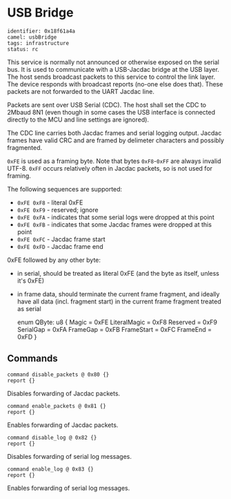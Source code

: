 # USB Bridge

    identifier: 0x18f61a4a
    camel: usbBridge
    tags: infrastructure
    status: rc

This service is normally not announced or otherwise exposed on the serial bus.
It is used to communicate with a USB-Jacdac bridge at the USB layer.
The host sends broadcast packets to this service to control the link layer.
The device responds with broadcast reports (no-one else does that).
These packets are not forwarded to the UART Jacdac line.

Packets are sent over USB Serial (CDC).
The host shall set the CDC to 2Mbaud 8N1
(even though in some cases the USB interface is connected directly to the MCU and line settings are
ignored).

The CDC line carries both Jacdac frames and serial logging output.
Jacdac frames have valid CRC and are framed by delimeter characters and possibly fragmented.

`0xFE` is used as a framing byte.
Note that bytes `0xF8`-`0xFF` are always invalid UTF-8.
`0xFF` occurs relatively often in Jacdac packets, so is not used for framing.

The following sequences are supported:

* `0xFE 0xF8` - literal 0xFE
* `0xFE 0xF9` - reserved; ignore
* `0xFE 0xFA` - indicates that some serial logs were dropped at this point
* `0xFE 0xFB` - indicates that some Jacdac frames were dropped at this point
* `0xFE 0xFC` - Jacdac frame start
* `0xFE 0xFD` - Jacdac frame end

0xFE followed by any other byte:
* in serial, should be treated as literal 0xFE (and the byte as itself, unless it's 0xFE)
* in frame data, should terminate the current frame fragment,
  and ideally have all data (incl. fragment start) in the current frame fragment treated as serial

    enum QByte: u8 {
        Magic = 0xFE
        LiteralMagic = 0xF8
        Reserved = 0xF9
        SerialGap = 0xFA
        FrameGap = 0xFB
        FrameStart = 0xFC
        FrameEnd = 0xFD
    }

## Commands

    command disable_packets @ 0x80 {}
    report {}

Disables forwarding of Jacdac packets.

    command enable_packets @ 0x81 {}
    report {}

Enables forwarding of Jacdac packets.

    command disable_log @ 0x82 {}
    report {}

Disables forwarding of serial log messages.

    command enable_log @ 0x83 {}
    report {}

Enables forwarding of serial log messages.
